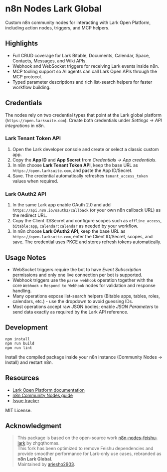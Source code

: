 # n8n Nodes Lark Global

Custom n8n community nodes for interacting with Lark Open Platform, including action nodes, triggers, and MCP helpers.

## Highlights
- Full CRUD coverage for Lark Bitable, Documents, Calendar, Space, Contacts, Messages, and Wiki APIs.
- Webhook and WebSocket triggers for receiving Lark events inside n8n.
- MCP tooling support so AI agents can call Lark Open APIs through the MCP protocol.
- Typed parameter descriptions and rich list-search helpers for faster workflow building.

## Credentials

The nodes rely on two credential types that point at the Lark global platform (`https://open.larksuite.com`). Create both credentials under *Settings -> API integrations* in n8n.

### Lark Tenant Token API
1. Open the Lark developer console and create or select a classic custom app.
2. Copy the **App ID** and **App Secret** from *Credentials -> App credentials*.
3. In n8n choose **Lark Tenant Token API**, keep the base URL as `https://open.larksuite.com`, and paste the App ID/Secret.
4. Save. The credential automatically refreshes `tenant_access_token` values when required.

### Lark OAuth2 API
1. In the same Lark app enable OAuth 2.0 and add `https://api.n8n.io/oauth2/callback` (or your own n8n callback URL) as the redirect URL.
2. Copy the Client ID/Secret and configure scopes such as `offline_access`, `bitable:app`, `calendar:calendar` as needed by your workflow.
3. In n8n choose **Lark OAuth2 API**, keep the base URL as `https://open.larksuite.com`, enter the Client ID/Secret, scopes, and save. The credential uses PKCE and stores refresh tokens automatically.

## Usage Notes
- WebSocket triggers require the bot to have *Event Subscription* permissions and only one live connection per bot is supported.
- Webhook triggers use the `parse webhook` operation together with the core `Webhook` + `Respond to Webhook` nodes for validation and response handling.
- Many operations expose list-search helpers (Bitable apps, tables, roles, calendars, etc.) - use the dropdown to avoid guessing IDs.
- Most operations accept raw JSON bodies; enable *JSON Parameters* to send data exactly as required by the Lark API reference.

## Development
```
npm install
npm run build
npm run lint
```
Install the compiled package inside your n8n instance (Community Nodes -> Install) and restart n8n.

## Resources
- [Lark Open Platform documentation](https://open.larksuite.com/document/)
- [n8n Community Nodes guide](https://docs.n8n.io/integrations/community-nodes/)
- [Issue tracker](https://github.com/ariesho2903/n8n-nodes-lark-global/issues)

MIT License.


## Acknowledgment
> This package is based on the open-source work [n8n-nodes-feishu-lark](https://github.com/zhgqthomas/n8n-nodes-feishu-lark) by zhgqthomas.  
> This fork has been optimized to remove Feishu dependencies and provide smoother performance for Lark-only use cases, rebranded as **n8n Lark Global**.  
> Maintained by [ariesho2903](https://github.com/ariesho2903).







